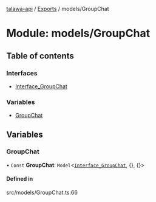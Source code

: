 [talawa-api](../README.md) / [Exports](../modules.md) / models/GroupChat

# Module: models/GroupChat

## Table of contents

### Interfaces

- [Interface\_GroupChat](../interfaces/models_GroupChat.Interface_GroupChat.md)

### Variables

- [GroupChat](models_GroupChat.md#groupchat)

## Variables

### GroupChat

• `Const` **GroupChat**: `Model`\<[`Interface_GroupChat`](../interfaces/models_GroupChat.Interface_GroupChat.md), \{}, \{}\>

#### Defined in

src/models/GroupChat.ts:66
